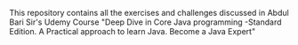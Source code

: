 This repository contains all the exercises and challenges discussed in Abdul Bari Sir's Udemy Course "Deep Dive in Core Java programming -Standard Edition. A Practical approach to learn Java. Become a Java Expert"
